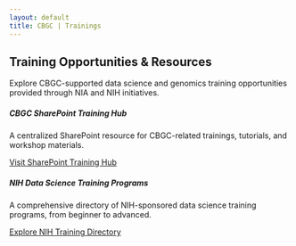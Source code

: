 ```yaml
---
layout: default
title: CBGC | Trainings
---
```


<section class="py-3 bg-light section-elevated" data-aos="fade-up">
  <div class="container text-center">
    <h2 class="mb-4 text-primary">Training Opportunities & Resources</h2>
    <p class="lead mb-5">
      Explore CBGC-supported data science and genomics training opportunities provided through NIA and NIH initiatives.
    </p>
    <div class="row g-4" data-aos="fade-up" data-aos-delay="100">
      <div class="col-md-6">
        <div class="card h-100 shadow-sm">
          <div class="card-body">
            <h5 class="card-title text-primary">CBGC SharePoint Training Hub</h5>
            <p class="card-text">A centralized SharePoint resource for CBGC-related trainings, tutorials, and workshop materials.</p>
            <a href="https://nih.sharepoint.com/sites/NIA-IRP/CBGC-Training/SitePages/Welcome-to.aspx" class="btn btn-outline-primary" target="_blank" rel="noopener noreferrer">
              Visit SharePoint Training Hub
            </a>
          </div>
        </div>
      </div>
      <div class="col-md-6">
        <div class="card h-100 shadow-sm">
          <div class="card-body">
            <h5 class="card-title text-primary">NIH Data Science Training Programs</h5>
            <p class="card-text">A comprehensive directory of NIH-sponsored data science training programs, from beginner to advanced.</p>
            <a href="https://datascience.nih.gov/twice/training-resources" class="btn btn-outline-primary" target="_blank" rel="noopener noreferrer">
              Explore NIH Training Directory
            </a>
          </div>
        </div>
      </div>
    </div>
  </div>
</section>
